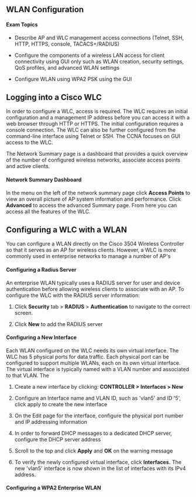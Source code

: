 ## WLAN Configuration

#### Exam Topics

- Describe AP and WLC management access connections (Telnet, SSH, HTTP, HTTPS, console, TACACS+/RADIUS)

- Configure the components of a wireless LAN access for client connectivity using GUI only such as WLAN creation, security settings, QoS profiles, and advanced WLAN settings

- Configure WLAN using WPA2 PSK using the GUI

## Logging into a Cisco WLC

In order to configure a WLC, access is required. The WLC requires an initial configuration and a management IP address before you can access it with a web browser through HTTP or HTTPS. The initial configuration requires a console connection. The WLC can also be further configured from the command-line interface using Telnet or SSH. The CCNA focuses on GUI access to the WLC.

The Network Summary page is a dashboard that provides a quick overview of the number of configured wireless networks, associate access points and active clients.

#### Network Summary Dashboard

In the menu on the left of the network summary page click **Access Points** to view an overall picture of AP system information and performance.
Click **Advanced** to access the advanced Summary page. From here you can access all the features of the WLC.

## Configuring a WLC with a WLAN

You can configure a WLAN directly on the Cisco 3504 Wireless Controller so that it serves as an AP for wireless clients. However, a WLC is more commonly used in enterprise networks to manage a number of AP's

#### Configuring a Radius Server

An enterprise WLAN typically uses a RADIUS server for user and device authentication before allowing wireless clients to associate with an AP. To configure the WLC with the RADIUS server information:

1. Click **Security** tab > **RADIUS** > **Authentication** to navigate to the correct screen.

2. Click **New** to add the RADIUS server


#### Configuring a New Interface

Each WLAN configured on the WLC needs its own virtual interface. The WLC has 5 physical ports for data traffic. Each physical port can be configured to support multiple WLANs, each on its own virtual interface. The virtual interface is typically named with a VLAN number and associated to that VLAN. The

1. Create a new interface by clicking: **CONTROLLER > Interfaces > New**

2. Configure an Interface name and VLAN ID, such as 'vlan5' and ID '5', click apply to create the new interface 

3. On the Edit page for the interface, configure the physical port number and IP addressing information 

4. In order to forward DHCP messages to a dedicated DHCP server, configure the DHCP server address 

5. Scroll to the top and click **Apply** and **OK** on the warning message

6. To verify the newly configured virtual interface, click **Interfaces.** The new 'vlan5' interface is now shown in the list of interfaces with its IPv4 address. 

#### Configuring a WPA2 Enterprise WLAN 

